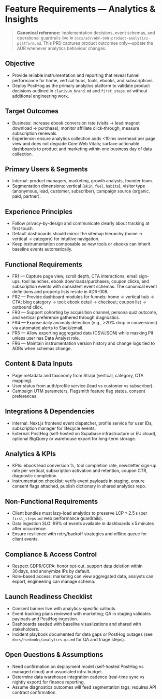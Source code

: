 # Feature Requirements — Analytics & Insights

> **Canonical reference:** Implementation decisions, event schemas, and operational guardrails live in `docs/adr/ADR-008-product-analytics-platform.md`. This PRD captures product outcomes only—update the ADR whenever analytics behaviour changes.

## Objective
- Provide reliable instrumentation and reporting that reveal funnel performance for home, vertical hubs, tools, ebooks, and subscriptions.
- Deploy PostHog as the primary analytics platform to validate product decisions outlined in `clarivum_brand.md` and `first_steps.md` without additional engineering work.

## Target Outcomes
- Business: increase ebook conversion rate (visits → lead magnet download → purchase), monitor affiliate click-through, measure subscription renewals.
- Experience: ensure analytics collection adds <10 ms overhead per page view and does not degrade Core Web Vitals; surface actionable dashboards to product and marketing within one business day of data collection.

## Primary Users & Segments
- Internal: product managers, marketing, growth analysts, founder team.
- Segmentation dimensions: vertical (`skin`, `fuel`, `habits`), visitor type (anonymous, lead, customer, subscriber), campaign source (organic, paid, partner).

## Experience Principles
- Follow privacy-by-design and communicate clearly about tracking at first touch.
- Default dashboards should mirror the sitemap hierarchy (home → vertical → category) for intuitive navigation.
- Keep instrumentation composable so new tools or ebooks can inherit baseline events automatically.

## Functional Requirements
- FR1 — Capture page view, scroll depth, CTA interactions, email sign-ups, tool launches, ebook downloads/purchases, coupon clicks, and subscription events with consistent event schemas. The canonical event definitions and property lists reside in ADR-008.
- FR2 — Provide dashboard modules for funnels: home → vertical hub → CTA; blog category → tool; ebook detail → checkout; coupon list → outbound click.
- FR3 — Support cohorting by acquisition channel, persona quiz outcome, and vertical preference gathered through diagnostics.
- FR4 — Expose daily anomaly detection (e.g., >20% drop in conversions) via automated alerts to Slack/email.
- FR5 — Allow exporting aggregated data (CSV/JSON) while masking PII unless user has Data Analyst role.
- FR6 — Maintain instrumentation version history and change logs tied to ADRs when schemas change.

## Content & Data Inputs
- Page metadata and taxonomy from Strapi (vertical, category, CTA mapping).
- User status from auth/profile service (lead vs customer vs subscriber).
- Campaign UTM parameters, Flagsmith feature flag states, consent preferences.

## Integrations & Dependencies
- Internal: Next.js frontend event dispatcher, profile service for user IDs, subscription manager for lifecycle events.
- External: PostHog (self-hosted on Supabase infrastructure or EU cloud), optional BigQuery or warehouse export for long-term storage.

## Analytics & KPIs
- KPIs: ebook lead conversion %, tool completion rate, newsletter sign-up rate per vertical, subscription activation and retention, coupon CTR, diagnostic completion.
- Instrumentation checklist: verify event payloads in staging, ensure consent flags attached, publish dictionary in shared analytics repo.

## Non-Functional Requirements
- Client bundles must lazy-load analytics to preserve LCP ≤ 2.5 s (per `first_steps.md` web performance guardrails).
- Data ingestion SLO: 99% of events available in dashboards ≤ 5 minutes after occurrence.
- Ensure resilience with retry/backoff strategies and offline queue for client events.

## Compliance & Access Control
- Respect GDPR/CCPA: honor opt-out, support data deletion within 30 days, and anonymize IPs by default.
- Role-based access: marketing can view aggregated data, analysts can export, engineering can manage schema.

## Launch Readiness Checklist
- Consent banner live with analytics-specific callouts.
- Event tracking plans reviewed with marketing; QA in staging validates payloads and PostHog ingestion.
- Dashboards seeded with baseline visualizations and shared with stakeholders.
- Incident playbook documented for data gaps or PostHog outages (see `docs/runbooks/analytics-qa.md` for QA and triage steps).

## Open Questions & Assumptions
- Need confirmation on deployment model (self-hosted PostHog vs managed cloud) and associated infra budget.
- Determine data warehouse integration cadence (real-time sync vs nightly export) for finance reporting.
- Assume diagnostics outcomes will feed segmentation tags; requires API contract confirmation.
